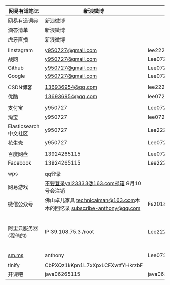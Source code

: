 | 网易有道笔记            | 新浪微博                                                     |                          |                            |
| ----------------------- | ------------------------------------------------------------ | ------------------------ | -------------------------- |
| 网易有道词典            | 新浪微博                                                     |                          |                            |
| 滴答清单                | 新浪微博                                                     |                          |                            |
| 虎牙直播                | 新浪微博                                                     |                          |                            |
|                         |                                                              |                          |                            |
| Iinstagram              | y950727@gmail.com                                            | lee22259669              |                            |
| 战网                    | y950727@gmail.com                                            | Lee07224820522           |                            |
| Github                  | y950727@gmail.com                                            | Lee07224820522           |                            |
| Google                  | y950727@gmail.com                                            | Lee07224820522           |                            |
|                         |                                                              |                          |                            |
| CSDN博客                | 136936954@qq.com                                             | lee22259669              |                            |
| 优酷                    | 136936954@qq.com                                             | lee07224820522           |                            |
|                         |                                                              |                          |                            |
| 支付宝                  | y950727                                                      | Lee07224820522           |                            |
| 淘宝                    | y950727                                                      | lee07224820522.          |                            |
| Elasticsearch中文社区   | y950727                                                      | Lee22259669              |                            |
| 花生壳                  | y950727                                                      | Lee07224820522           |                            |
|                         |                                                              |                          |                            |
| 百度网盘                | 13924265115                                                  | Lee07224820522           |                            |
| Facebook                | 13924265115                                                  | Lee22259669              |                            |
|                         |                                                              |                          |                            |
| wps                     | qq登录                                                       |                          |                            |
| 网易游戏                | 不要登录yal23333@163.com邮箱   9月10号会注销                 |                          |                            |
| 微信公众号              | 佛山卓儿家具 [technicalman@163.com](mailto:technicalman@163.com)木木的回忆录 subscribe-anthony@qq.com | Fs20180418Lee07224820522 |                            |
| 阿里云服务器(程倩的)    | IP:39.108.75.3           /root                               | Lee22259669              | 后台远程连接的密码是222596 |
| [sm.ms](https://sm.ms/) | anthony                                                      | Lee07224820522           |                            |
|                         |                                                              |                          |                            |
| tinify                  | CbPXQz1kKpn1L7xXpxLCFXwtfYHkrzbF                             |                          |                            |
| 开课吧                  | java06265115                                                 | java06265115             |                            |
